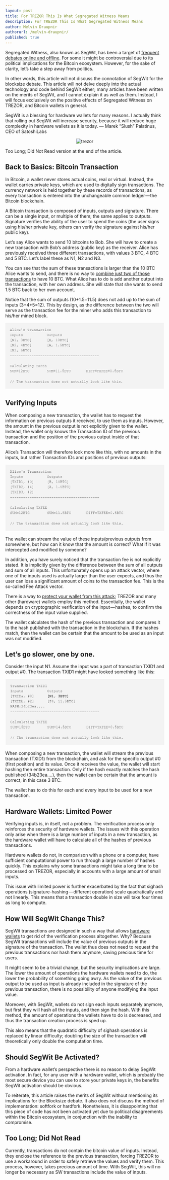 ```yaml
---
layout: post
title: For TREZOR This Is What Segregated Witness Means
description: For TREZOR This Is What Segregated Witness Means
author: Melvin Draupnir
authorurl: /melvin-draupnir/
published: true
---
```


<p>Segregated Witness, also known as SegWit, has been a target of <a href="/dollars-to-bitcoin/">frequent debates online and offline</a>. For some it might be controversial due to its political implications for the Bitcoin ecosystem. However, for the sake of clarity, let’s take a step away from politics. </p>

<p>In other words, this article will not discuss the connotation of SegWit for the blocksize debate. This article will not delve deeply into the actual technology and code behind SegWit either; many articles have been written on the merits of SegWit, and I cannot explain it as well as them. Instead, I will focus exclusively on the positive effects of Segregated Witness on TREZOR, and Bitcoin wallets in general.</p>

SegWit is a blessing for hardware wallets for many reasons. I actually think that rolling out SegWit will increase security, because it will reduce huge complexity in hardware wallets as it is today.
— Marek “Slush” Palatinus, CEO of SatoshiLabs

<p><center><img src="/images/trezor-0.jpg" alt="trezor"/></center></p>

<p>Too Long; Did Not Read version at the end of the article.</p>

<h2>Back to Basics: Bitcoin Transaction</h2>

<p>In Bitcoin, a wallet never stores actual coins, real or virtual. Instead, the wallet carries private keys, which are used to digitally sign transactions. The currency network is held together by these records of transactions, as every transaction is entered into the unchangeable common ledger — the Bitcoin blockchain.</p>

<p>A Bitcoin transaction is composed of inputs, outputs and signature. There can be a single input, or multiple of them; the same applies to outputs. Signature verifies the ability of the user to spend the coins (the user signs using his/her private key, others can verify the signature against his/her public key).</p>

<p>Let’s say Alice wants to send 10 bitcoins to Bob. She will have to create a new transaction with Bob’s address (public key) as the receiver. Alice has previously received three different transactions, with values 3 BTC, 4 BTC and 5 BTC. Let’s label these as N1, N2 and N3. </p>

<p>You can see that the sum of these transactions is larger than the 10 BTC Alice wants to send, and there is no way to <a href="/new-privacy-feature-ricochet-launched-by-samourai-wallet/">combine just two of those transactions</a> to have 10 BTC. What Alice has to do is add another output into the transaction, with her own address. She will state that she wants to send 1.5 BTC back to her own account.</p>

<p>Notice that the sum of outputs (10+1.5=11.5) does not add up to the sum of inputs (3+4+5=12). This by design, as the difference between the two will serve as the transaction fee for the miner who adds this transaction to his/her mined block.</p>

<p><center><img src="/images/trezor-1.jpg" alt="trezor"/></center></p>

<h2>Verifying Inputs</h2>

<p>When composing a new transaction, the wallet has to request the information on previous outputs it received, to use them as inputs. However, the amount in the previous output is not explicitly given to the wallet. Instead, the wallet only knows the Transaction ID of the previous transaction and the position of the previous output inside of that transaction.</p>

<p>Alice’s Transaction will therefore look more like this, with no amounts in the inputs, but rather Transaction IDs and positions of previous outputs:</p>

<p><center><img src="/images/trezor-2.jpg" alt="trezor"/></center></p>

<p>The wallet can stream the value of these inputs/previous outputs from somewhere, but how can it know that the amount is correct? What if it was intercepted and modified by someone?</p>

<p>In addition, you have surely noticed that the transaction fee is not explicitly stated. It is implicitly given by the difference between the sum of all outputs and sum of all inputs. This unfortunately opens up an attack vector, where one of the inputs used is actually larger than the user expects, and thus the user can lose a significant amount of coins to the transaction fee. This is the so-called Fee Attack vector.</p>

<p>There is a way to <a href="/bitcoin-arbitrage-made-easy-lesson-two/">protect your wallet from this attack</a>; TREZOR and many other (hardware) wallets employ this method. Essentially, the wallet depends on cryptographic verification of the input — hashes, to confirm the correctness of the input value supplied.</p>

<p>The wallet calculates the hash of the previous transaction and compares it to the hash published with the transaction in the blockchain. If the hashes match, then the wallet can be certain that the amount to be used as an input was not modified.</p>

<h2>Let’s go slower, one by one.</h2>

<p>Consider the input N1. Assume the input was a part of transaction TXID1 and output #0. The transaction TXID1 might have looked something like this:</p>

<p><center><img src="/images/trezor-3.jpg" alt="trezor"/></center></p>

<p>When composing a new transaction, the wallet will stream the previous transaction (TXID1) from the blockchain, and ask for the specific output #0 (first position) and its value. Once it receives the value, the wallet will start hashing then entire transaction. Only if the hash exactly matches the hash published (34b23ea….), then the wallet can be certain that the amount is correct; in this case 3 BTC.</p>

<p>The wallet has to do this for each and every input to be used for a new transaction.</p>

<h2>Hardware Wallets: Limited Power</h2>

<p>Verifying inputs is, in itself, not a problem. The verification process only reinforces the security of hardware wallets. The issues with this operation only arise when there is a large number of inputs in a new transaction, as the hardware wallet will have to calculate all of the hashes of previous transactions.</p>

<p>Hardware wallets do not, in comparison with a phone or a computer, have sufficient computational power to run through a large number of hashes quickly. This explains why some transactions might take a long time to be processed on TREZOR, especially in accounts with a large amount of small inputs.</p>

<p>This issue with limited power is further exacerbated by the fact that sighash operations (signature-hashing — different operation) scale quadratically and not linearly. This means that a transaction double in size will take four times as long to compute.</p>

<h2>How Will SegWit Change This?</h2>

<p>SegWit transactions are designed in such a way that allows <a href="/sample-bankchain-feature-set/">hardware wallets</a> to get rid of the verification process altogether. Why? Because SegWit transactions will include the value of previous outputs in the signature of the transaction. The wallet thus does not need to request the previous transactions nor hash them anymore, saving precious time for users.</p>

<p>It might seem to be a trivial change, but the security implications are large. The lower the amount of operations the hardware wallets need to do, the lower the probability of something going awry. As the value of the previous output to be used as input is already included in the signature of the previous transaction, there is no possibility of anyone modifying the input value.</p>

<p>Moreover, with SegWit, wallets do not sign each inputs separately anymore, but first they will hash all the inputs, and then sign the hash. With this method, the amount of operations the wallets have to do is decreased, and thus the transaction creation process is sped up. </p>

<p>This also means that the quadratic difficulty of sighash operations is replaced by linear difficulty; doubling the size of the transaction will theoretically only double the computation time.</p>

<h2>Should SegWit Be Activated?</h2>

<p>From a hardware wallet’s perspective there is no reason to delay SegWit activation. In fact, for any user with a hardware wallet, which is probably the most secure device you can use to store your private keys in, the benefits SegWit activation should be obvious.</p>

<p>To reiterate, this article raises the merits of SegWit without mentioning its implications for the Blocksize debate. It also does not discuss the method of implementation: softfork or hardfork. Nonetheless, it is disappointing that this piece of code has not been activated yet due to political disagreements within the Bitcoin ecosystem, in conjunction with the inability to compromise.</p>

<h2>Too Long; Did Not Read</h2>

<p>Currently, transactions do not contain the bitcoin value of inputs. Instead, they enclose the reference to the previous transaction, forcing TREZOR to use a workaround in order to safely retrieve the values and verify them. This process, however, takes precious amount of time. With SegWit, this will no longer be necessary as SW transactions include the value of inputs.</p>

